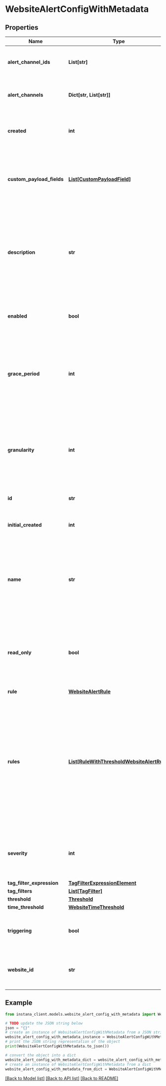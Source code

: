 # WebsiteAlertConfigWithMetadata


## Properties

Name | Type | Description | Notes
------------ | ------------- | ------------- | -------------
**alert_channel_ids** | **List[str]** | List of IDs of alert channels defined in Instana. Can be left empty. | [optional] 
**alert_channels** | **Dict[str, List[str]]** | Set of alert channel IDs associated with the severity. | [optional] 
**created** | **int** | Unix timestamp representing the creation time of this revision. | [optional] 
**custom_payload_fields** | [**List[CustomPayloadField]**](CustomPayloadField.md) | Custom payload fields to send additional information in the alert notifications. Can be left empty. | 
**description** | **str** | Description of the website alert configuration. Used as a template for the description of alert/event notifications triggered by this Smart Alert configuration. | 
**enabled** | **bool** | Flag to indicate whether or not the configuration is enabled. | [optional] 
**grace_period** | **int** | The duration for which an alert remains open after conditions are no longer violated, with the alert auto-closing once the grace period expires. | [optional] 
**granularity** | **int** | The evaluation granularity used for detection of violations of the defined threshold. Defines the size of the tumbling window used. | [default to 600000]
**id** | **str** | ID of this Website Alert Config.  | 
**initial_created** | **int** | Unix timestamp representing the time of the initial revision. | [optional] 
**name** | **str** | Name of the website alert configuration. Used as a template for the title of alert/event notifications triggered by this Smart Alert configuration. | 
**read_only** | **bool** | Flag to indicate whether or not the configuration is read-only. Read-only access restricts modification of the config. | [optional] 
**rule** | [**WebsiteAlertRule**](WebsiteAlertRule.md) |  | [optional] 
**rules** | [**List[RuleWithThresholdWebsiteAlertRule]**](RuleWithThresholdWebsiteAlertRule.md) | A list of rules where each rule is associated with multiple thresholds and their corresponding severity levels. This enables more complex alert configurations with validations to ensure consistent and logical threshold-severity combinations. | [optional] 
**severity** | **int** | The severity of the alert when triggered, which is either 5 (Warning), or 10 (Critical). | [optional] 
**tag_filter_expression** | [**TagFilterExpressionElement**](TagFilterExpressionElement.md) |  | 
**tag_filters** | [**List[TagFilter]**](TagFilter.md) |  | [optional] 
**threshold** | [**Threshold**](Threshold.md) |  | [optional] 
**time_threshold** | [**WebsiteTimeThreshold**](WebsiteTimeThreshold.md) |  | 
**triggering** | **bool** | Optional flag to indicate whether an Incident is also triggered or not. | [optional] 
**website_id** | **str** | ID of the website that this Smart Alert configuration is applied to. | 

## Example

```python
from instana_client.models.website_alert_config_with_metadata import WebsiteAlertConfigWithMetadata

# TODO update the JSON string below
json = "{}"
# create an instance of WebsiteAlertConfigWithMetadata from a JSON string
website_alert_config_with_metadata_instance = WebsiteAlertConfigWithMetadata.from_json(json)
# print the JSON string representation of the object
print(WebsiteAlertConfigWithMetadata.to_json())

# convert the object into a dict
website_alert_config_with_metadata_dict = website_alert_config_with_metadata_instance.to_dict()
# create an instance of WebsiteAlertConfigWithMetadata from a dict
website_alert_config_with_metadata_from_dict = WebsiteAlertConfigWithMetadata.from_dict(website_alert_config_with_metadata_dict)
```
[[Back to Model list]](../README.md#documentation-for-models) [[Back to API list]](../README.md#documentation-for-api-endpoints) [[Back to README]](../README.md)


